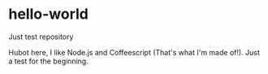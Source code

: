 # hello-world
Just test repository

Hubot here, I like Node.js and Coffeescript (That's what I'm made of!).
Just a test for the beginning.
